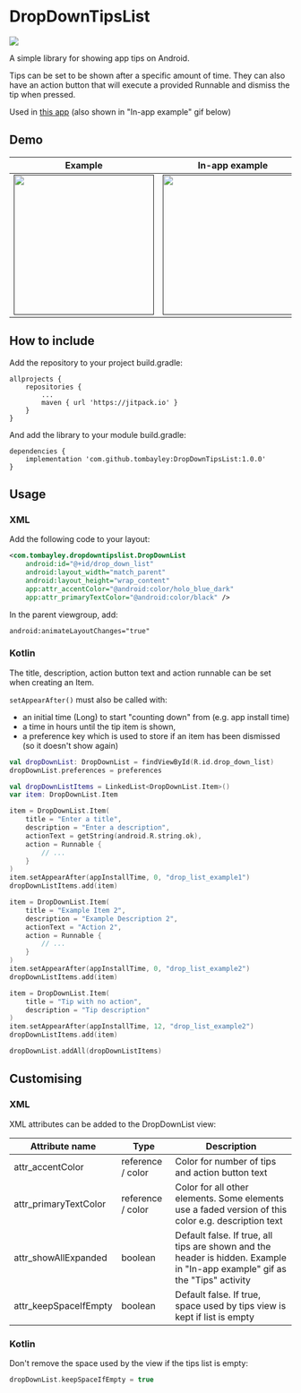 # DropDownTipsList 

[![](https://jitpack.io/v/tombayley/DropDownTipsList.svg)](https://jitpack.io/#tombayley/DropDownTipsList)

A simple library for showing app tips on Android.

Tips can be set to be shown after a specific amount of time.
They can also have an action button that will execute a provided Runnable and dismiss the tip when pressed.


Used in [this app](https://play.google.com/store/apps/details?id=com.tombayley.bottomquicksettings) (also shown in "In-app example" gif below)


## Demo

| Example | In-app example |
| --- |:---:|
| [<img src="media/example.gif" width="250" />]() | [<img src="media/real_example.gif" width="250" />]() |


## How to include
Add the repository to your project build.gradle:
```
allprojects {
    repositories {
        ...
        maven { url 'https://jitpack.io' }
    }
}
```

And add the library to your module build.gradle:
```
dependencies {
    implementation 'com.github.tombayley:DropDownTipsList:1.0.0'
}
```




## Usage

### XML
Add the following code to your layout:
```xml
<com.tombayley.dropdowntipslist.DropDownList
    android:id="@+id/drop_down_list"
    android:layout_width="match_parent"
    android:layout_height="wrap_content"
    app:attr_accentColor="@android:color/holo_blue_dark"
    app:attr_primaryTextColor="@android:color/black" />
```

In the parent viewgroup, add:
```
android:animateLayoutChanges="true"
```

### Kotlin
The title, description, action button text and action runnable can be set when creating an Item.

`setAppearAfter()` must also be called with:
- an initial time (Long) to start "counting down" from (e.g. app install time)
- a time in hours until the tip item is shown,
- a preference key which is used to store if an item has been dismissed (so it doesn't show again)

```kotlin
val dropDownList: DropDownList = findViewById(R.id.drop_down_list)
dropDownList.preferences = preferences

val dropDownListItems = LinkedList<DropDownList.Item>()
var item: DropDownList.Item

item = DropDownList.Item(
    title = "Enter a title",
    description = "Enter a description",
    actionText = getString(android.R.string.ok),
    action = Runnable { 
        // ...
    }
)
item.setAppearAfter(appInstallTime, 0, "drop_list_example1")
dropDownListItems.add(item)

item = DropDownList.Item(
    title = "Example Item 2",
    description = "Example Description 2",
    actionText = "Action 2",
    action = Runnable { 
        // ...
    }
)
item.setAppearAfter(appInstallTime, 0, "drop_list_example2")
dropDownListItems.add(item)

item = DropDownList.Item(
    title = "Tip with no action",
    description = "Tip description"
)
item.setAppearAfter(appInstallTime, 12, "drop_list_example2")
dropDownListItems.add(item)

dropDownList.addAll(dropDownListItems)
```




## Customising

### XML
XML attributes can be added to the DropDownList view:

| Attribute name | Type | Description |
| --- | --- | --- |
| attr_accentColor | reference / color | Color for number of tips and action button text |
| attr_primaryTextColor | reference / color | Color for all other elements. Some elements use a faded version of this color e.g. description text |
| attr_showAllExpanded | boolean | Default false. If true, all tips are shown and the header is hidden. Example in "In-app example" gif as the "Tips" activity |
| attr_keepSpaceIfEmpty | boolean | Default false. If true, space used by tips view is kept if list is empty |

### Kotlin
Don't remove the space used by the view if the tips list is empty:
```kotlin
dropDownList.keepSpaceIfEmpty = true
```

